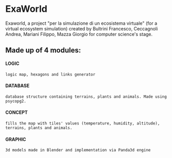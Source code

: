 # ExaWorld
Exaworld, a project "per la simulazione di un ecosistema virtuale" (for a virtual ecosystem simulation) created by Bultrini Francesco, Ceccagnoli Andrea, Mariani Filippo, Mazza Giorgio for computer science's stage.

## Made up of 4 modules:
#### LOGIC
    logic map, hexagons and links generator
    
#### DATABASE
    database structure containing terrains, plants and animals. Made using psycopg2.

#### CONCEPT
    fills the map with tiles' values (temperature, humidity, altitude), terrains, plants and animals.

#### GRAPHIC
    3d models made in Blender and implementation via Panda3d engine
